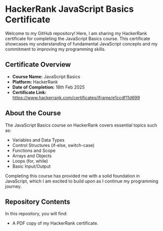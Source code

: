 # HackerRank JavaScript Basics Certificate

Welcome to my GitHub repository! Here, I am sharing my HackerRank certificate for completing the JavaScript Basics course. This certificate showcases my understanding of fundamental JavaScript concepts and my commitment to improving my programming skills.

## Certificate Overview

- **Course Name:** JavaScript Basics
- **Platform:** HackerRank
- **Date of Completion:** 18th Feb 2025
- **Certificate Link:** https://www.hackerrank.com/certificates/iframe/e1ccdf11d699

## About the Course

The JavaScript Basics course on HackerRank covers essential topics such as:

- Variables and Data Types
- Control Structures (if-else, switch-case)
- Functions and Scope
- Arrays and Objects
- Loops (for, while)
- Basic Input/Output

Completing this course has provided me with a solid foundation in JavaScript, which I am excited to build upon as I continue my programming journey.

## Repository Contents

In this repository, you will find:

- A PDF copy of my HackerRank certificate.
